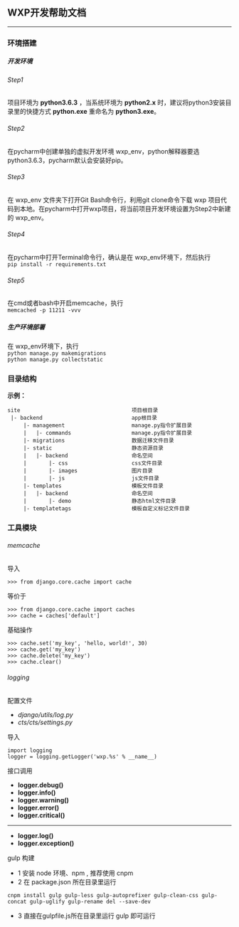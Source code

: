## WXP开发帮助文档

---
### 环境搭建
##### 开发环境
###### Step1
项目环境为 **python3.6.3** ，当系统环境为 **python2.x** 时，建议将python3安装目录里的快捷方式 **python.exe** 重命名为 **python3.exe**。
###### Step2
在pycharm中创建单独的虚拟开发环境 wxp_env，python解释器要选python3.6.3，pycharm默认会安装好pip。
###### Step3
在 wxp_env 文件夹下打开Git Bash命令行，利用git clone命令下载 wxp 项目代码到本地。在pycharm中打开wxp项目，将当前项目开发环境设置为Step2中新建的 wxp_env。
###### Step4
在pycharm中打开Terminal命令行，确认是在 wxp_env环境下，然后执行  
`pip install -r requirements.txt`
###### Step5
在cmd或者bash中开启memcache，执行  
`memcached -p 11211 -vvv`

##### 生产环境部署
在 wxp_env环境下，执行  
`python manage.py makemigrations`  
`python manage.py collectstatic`


### 目录结构
**示例：**

    site                                   项目根目录
     |- backend                            app根目录
         |- management                     manage.py指令扩展目录
         |   |- commands                   manage.py指令扩展目录
         |- migrations                     数据迁移文件目录
         |- static                         静态资源目录
         |   |- backend                    命名空间
         |       |- css                    css文件目录
         |       |- images                 图片目录
         |       |- js                     js文件目录
         |- templates                      模板文件目录
         |   |- backend                    命名空间
         |       |- demo                   静态html文件目录
         |- templatetags                   模板自定义标记文件目录
    
### 工具模块

###### memcache
导入
    
    >>> from django.core.cache import cache
    
等价于
    
    >>> from django.core.cache import caches
    >>> cache = caches['default']
    
基础操作
    
    >>> cache.set('my_key', 'hello, world!', 30)
    >>> cache.get('my_key')
    >>> cache.delete('my_key')
    >>> cache.clear()
    
###### logging
配置文件

- _django/utils/log.py_
- _cts/cts/settings.py_

导入
    
    import logging
    logger = logging.getLogger('wxp.%s' % __name__)
    
接口调用

- **logger.debug()**
- **logger.info()**
- **logger.warning()**
- **logger.error()**
- **logger.critical()**

---
- **logger.log()**
- **logger.exception()**

gulp 构建

- 1 安装 node 环境、npm , 推荐使用 cnpm
- 2 在 package.json 所在目录里运行
 ````
cnpm install gulp gulp-less gulp-autoprefixer gulp-clean-css gulp-concat gulp-uglify gulp-rename del --save-dev
````
- 3 直接在gulpfile.js所在目录里运行 gulp 即可运行
